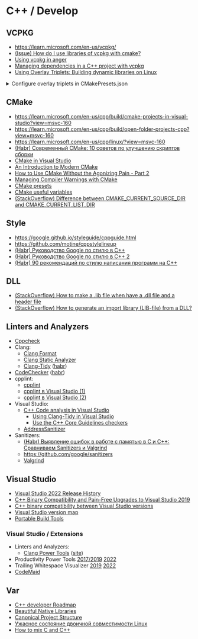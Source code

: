 # C++ / Develop

## VCPKG
* <https://learn.microsoft.com/en-us/vcpkg/>
* [(Issue) How do I use libraries of vcpkg with cmake?](https://github.com/microsoft/vcpkg/issues/14258#issuecomment-717579819)
* [Using vcpkg in anger](https://codingnest.com/files/Using%20vcpkg%20In%20Anger.pdf)
* [Managing dependencies in a C++ project with vcpkg](https://decovar.dev/blog/2022/10/30/cpp-dependencies-with-vcpkg/)
* [Using Overlay Triplets: Building dynamic libraries on Linux](https://learn.microsoft.com/en-us/vcpkg/users/examples/overlay-triplets-linux-dynamic)

<details>
<summary>Configure overlay triplets in CMakePresets.json</summary>

```json
"cacheVariables": {
    "VCPKG_OVERLAY_TRIPLETS": "${sourceDir}/triplets"
}
```
</details>

## CMake
* <https://learn.microsoft.com/en-us/cpp/build/cmake-projects-in-visual-studio?view=msvc-160>
* <https://learn.microsoft.com/en-us/cpp/build/open-folder-projects-cpp?view=msvc-160>
* <https://learn.microsoft.com/en-us/cpp/linux/?view=msvc-160>
* [(Habr) Современный CMake: 10 советов по улучшению скриптов сборки](https://habr.com/ru/articles/330902/)
* [CMake in Visual Studio](https://logins.github.io/programming/2020/05/17/CMakeInVisualStudio.html)
* [An Introduction to Modern CMake](https://cliutils.gitlab.io/modern-cmake/)
* [How to Use CMake Without the Agonizing Pain - Part 2](https://alexreinking.com/blog/how-to-use-cmake-without-the-agonizing-pain-part-2.html)
* [Managing Compiler Warnings with CMake](https://www.foonathan.net/2018/10/cmake-warnings/)
* [CMake presets](https://cmake.org/cmake/help/latest/manual/cmake-presets.7.html)
* [CMake useful variables](https://gitlab.kitware.com/cmake/community/-/wikis/doc/cmake/Useful-Variables)
* [(StackOverflow) Difference between CMAKE_CURRENT_SOURCE_DIR and CMAKE_CURRENT_LIST_DIR](https://stackoverflow.com/questions/15662497/difference-between-cmake-current-source-dir-and-cmake-current-list-dir)

## Style
* <https://google.github.io/styleguide/cppguide.html>
* <https://github.com/motine/cppstylelineup>
* [(Habr) Руководство Google по стилю в C++](https://habr.com/ru/articles/480422/)
* [(Habr) Руководство Google по стилю в C++ 2](https://habr.com/ru/articles/841552/)
* [(Habr) 90 рекомендаций по стилю написания программ на C++](https://habr.com/ru/articles/172091/)

## DLL
* [(StackOverflow) How to make a .lib file when have a .dll file and a header file](https://stackoverflow.com/questions/9360280/how-to-make-a-lib-file-when-have-a-dll-file-and-a-header-file)
* [(StackOverflow) How to generate an import library (LIB-file) from a DLL?](https://stackoverflow.com/questions/9946322/how-to-generate-an-import-library-lib-file-from-a-dll)

## Linters and Analyzers
* [Cppcheck](https://cppcheck.sourceforge.io/)
* Clang:
  * [Clang Format](https://clang.llvm.org/docs/ClangFormat.html)
  * [Clang Static Analyzer](https://clang-analyzer.llvm.org/)
  * [Clang-Tidy](https://clang.llvm.org/extra/clang-tidy/) ([habr](https://habr.com/ru/companies/auriga/articles/526486/))
* [CodeChecker](https://pypi.org/project/codechecker/) ([habr](https://habr.com/ru/companies/yadro/articles/838878/))
* cpplint:
  * [cpplint](https://github.com/cpplint/cpplint)
  * [cpplint в Visual Studio (1)](https://demin.ws/blog/russian/2009/07/08/google-coding-standard-in-visual-studio/)
  * [cpplint в Visual Studio (2)](https://heaohan.github.io/blog/2017/12/01/he-aohan-apply-cpplint)
* Visual Studio:
  * [C++ Code analysis in Visual Studio](https://learn.microsoft.com/en-us/cpp/code-quality/?view=msvc-160)
    * [Using Clang-Tidy in Visual Studio](https://learn.microsoft.com/en-us/cpp/code-quality/clang-tidy?view=msvc-160)
    * [Use the C++ Core Guidelines checkers](https://learn.microsoft.com/en-us/cpp/code-quality/using-the-cpp-core-guidelines-checkers?view=msvc-160)
  * [AddressSanitizer](https://learn.microsoft.com/en-us/cpp/sanitizers/asan)
* Sanitizers:
  * [(Habr) Выявление ошибок в работе с памятью в C и C++: Сравниваем Sanitizers и Valgrind](https://habr.com/ru/companies/otus/articles/801123/)
  * <https://github.com/google/sanitizers>
  * [Valgrind](https://valgrind.org/)

## Visual Studio
* [Visual Studio 2022 Release History](https://learn.microsoft.com/en-us/visualstudio/releases/2022/release-history)
* [C++ Binary Compatibility and Pain-Free Upgrades to Visual Studio 2019](https://devblogs.microsoft.com/cppblog/cpp-binary-compatibility-and-pain-free-upgrades-to-visual-studio-2019/)
* [C++ binary compatibility between Visual Studio versions](https://learn.microsoft.com/en-us/cpp/porting/binary-compat-2015-2017?view=msvc-160)
* [Visual Studio version map](https://gist.github.com/RDCH106/40fe61f447df58c1b9c83a1781374bcd)
* [Portable Build Tools](https://github.com/Data-Oriented-House/PortableBuildTools)

### Visual Studio / Extensions
* Linters and Analyzers:
  * [Clang Power Tools](https://marketplace.visualstudio.com/items?itemName=caphyon.ClangPowerTools) ([site](https://clangpowertools.com/))
* Productivity Power Tools
  [2017/2019](https://marketplace.visualstudio.com/items?itemName=VisualStudioPlatformTeam.ProductivityPowerPack2017)
  [2022](https://marketplace.visualstudio.com/items?itemName=VisualStudioPlatformTeam.ProductivityPowerPack2022)
* Trailing Whitespace Visualizer
  [2019](https://marketplace.visualstudio.com/items?itemName=MadsKristensen.TrailingWhitespaceVisualizer)
  [2022](https://marketplace.visualstudio.com/items?itemName=MadsKristensen.TrailingWhitespace64)
* [CodeMaid](https://marketplace.visualstudio.com/items?itemName=SteveCadwallader.CodeMaid)

## Var
* [C++ developer Roadmap](https://roadmap.sh/cpp)
* [Beautiful Native Libraries](https://lucumr.pocoo.org/2013/8/18/beautiful-native-libraries/)
* [Canonical Project Structure](https://www.open-std.org/jtc1/sc22/wg21/docs/papers/2018/p1204r0.html)
* [Ужасное состояние двоичной совместимости Linux](https://habr.com/ru/articles/893720/)
* [How to mix C and C++](https://isocpp.org/wiki/faq/mixing-c-and-cpp)
